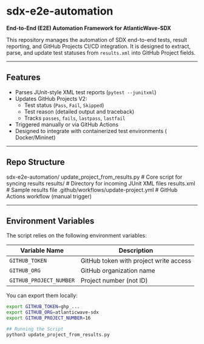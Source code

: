 # sdx-e2e-automation

**End-to-End (E2E) Automation Framework for AtlanticWave-SDX**

This repository manages the automation of SDX end-to-end tests, result reporting, and GitHub Projects CI/CD integration. It is designed to extract, parse, and update test statuses from `results.xml` into GitHub Project fields.

---

## Features

- Parses JUnit-style XML test reports (`pytest --junitxml`)
- Updates GitHub Projects V2:
  - Test status (`Pass`, `Fail`, `Skipped`)
  - Test reason (detailed output and traceback)
  - Tracks `passes`, `fails`, `lastpass`, `lastfail`
- Triggered manually or via GitHub Actions
- Designed to integrate with containerized test environments 
( Docker/Mininet)

---

## Repo Structure

sdx-e2e-automation/
update_project_from_results.py   # Core script for syncing results 
results/  # Directory for incoming JUnit XML files 
 results.xml  # Sample results file 
.github/workflows/update-project.yml      # GitHub Actions workflow (manual trigger) 

---

## Environment Variables

The script relies on the following environment variables:

| Variable Name           | Description                          |
|------------------------|--------------------------------------|
| `GITHUB_TOKEN`         | GitHub token with project write access |
| `GITHUB_ORG`           | GitHub organization name              |
| `GITHUB_PROJECT_NUMBER`| Project number (not ID)               |

You can export them locally:

```bash
export GITHUB_TOKEN=ghp_...
export GITHUB_ORG=atlanticwave-sdx
export GITHUB_PROJECT_NUMBER=16

## Running the Script
python3 update_project_from_results.py

